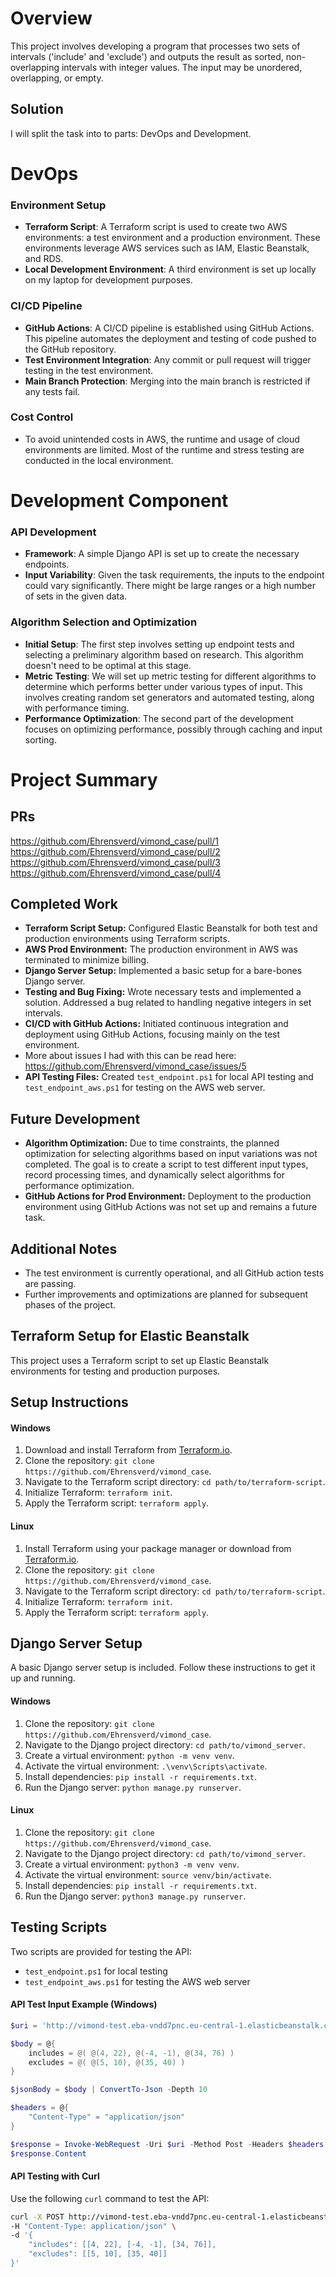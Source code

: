 # Overview

This project involves developing a program that processes two sets of intervals ('include' and 'exclude') and outputs the result as sorted, non-overlapping intervals with integer values. The input may be unordered, overlapping, or empty. 

## Solution
I will split the task into to parts: DevOps and Development.

# DevOps 

### Environment Setup

- **Terraform Script**: A Terraform script is used to create two AWS environments: a test environment and a production environment. These environments leverage AWS services such as IAM, Elastic Beanstalk, and RDS.
- **Local Development Environment**: A third environment is set up locally on my laptop for development purposes.

### CI/CD Pipeline

- **GitHub Actions**: A CI/CD pipeline is established using GitHub Actions. This pipeline automates the deployment and testing of code pushed to the GitHub repository.
- **Test Environment Integration**: Any commit or pull request will trigger testing in the test environment.
- **Main Branch Protection**: Merging into the main branch is restricted if any tests fail.

### Cost Control

- To avoid unintended costs in AWS, the runtime and usage of cloud environments are limited. Most of the runtime and stress testing are conducted in the local environment.

# Development Component

### API Development

- **Framework**: A simple Django API is set up to create the necessary endpoints.
- **Input Variability**: Given the task requirements, the inputs to the endpoint could vary significantly. There might be large ranges or a high number of sets in the given data.

### Algorithm Selection and Optimization

- **Initial Setup**: The first step involves setting up endpoint tests and selecting a preliminary algorithm based on research. This algorithm doesn't need to be optimal at this stage.
- **Metric Testing**: We will set up metric testing for different algorithms to determine which performs better under various types of input. This involves creating random set generators and automated testing, along with performance timing.
- **Performance Optimization**: The second part of the development focuses on optimizing performance, possibly through caching and input sorting.

# Project Summary

## PRs
https://github.com/Ehrensverd/vimond_case/pull/1
https://github.com/Ehrensverd/vimond_case/pull/2
https://github.com/Ehrensverd/vimond_case/pull/3
https://github.com/Ehrensverd/vimond_case/pull/4

## Completed Work
- **Terraform Script Setup:** Configured Elastic Beanstalk for both test and production environments using Terraform scripts.
- **AWS Prod Environment:** The production environment in AWS was terminated to minimize billing.
- **Django Server Setup:** Implemented a basic setup for a bare-bones Django server.
- **Testing and Bug Fixing:** Wrote necessary tests and implemented a solution. Addressed a bug related to handling negative integers in set intervals.
- **CI/CD with GitHub Actions:** Initiated continuous integration and deployment using GitHub Actions, focusing mainly on the test environment.
 - More about issues I had with this can be read here: https://github.com/Ehrensverd/vimond_case/issues/5 
- **API Testing Files:** Created `test_endpoint.ps1` for local API testing and `test_endpoint_aws.ps1` for testing on the AWS web server.

## Future Development
- **Algorithm Optimization:** Due to time constraints, the planned optimization for selecting algorithms based on input variations was not completed. The goal is to create a script to test different input types, record processing times, and dynamically select algorithms for performance optimization.
- **GitHub Actions for Prod Environment:** Deployment to the production environment using GitHub Actions was not set up and remains a future task.

## Additional Notes
- The test environment is currently operational, and all GitHub action tests are passing.
- Further improvements and optimizations are planned for subsequent phases of the project.


## Terraform Setup for Elastic Beanstalk
This project uses a Terraform script to set up Elastic Beanstalk environments for testing and production purposes.

## Setup Instructions
#### Windows
1. Download and install Terraform from [Terraform.io](https://www.terraform.io/downloads.html).
2. Clone the repository: `git clone https://github.com/Ehrensverd/vimond_case`.
3. Navigate to the Terraform script directory: `cd path/to/terraform-script`.
4. Initialize Terraform: `terraform init`.
5. Apply the Terraform script: `terraform apply`.

#### Linux
1. Install Terraform using your package manager or download from [Terraform.io](https://www.terraform.io/downloads.html).
2. Clone the repository: `git clone https://github.com/Ehrensverd/vimond_case`.
3. Navigate to the Terraform script directory: `cd path/to/terraform-script`.
4. Initialize Terraform: `terraform init`.
5. Apply the Terraform script: `terraform apply`.

## Django Server Setup
A basic Django server setup is included. Follow these instructions to get it up and running.


#### Windows
1. Clone the repository: `git clone https://github.com/Ehrensverd/vimond_case`.
2. Navigate to the Django project directory: `cd path/to/vimond_server`.
3. Create a virtual environment: `python -m venv venv`.
4. Activate the virtual environment: `.\venv\Scripts\activate`.
5. Install dependencies: `pip install -r requirements.txt`.
6. Run the Django server: `python manage.py runserver`.

#### Linux
1. Clone the repository: `git clone https://github.com/Ehrensverd/vimond_case`.
2. Navigate to the Django project directory: `cd path/to/vimond_server`.
3. Create a virtual environment: `python3 -m venv venv`.
4. Activate the virtual environment: `source venv/bin/activate`.
5. Install dependencies: `pip install -r requirements.txt`.
6. Run the Django server: `python3 manage.py runserver`.

## Testing Scripts
Two scripts are provided for testing the API:
- `test_endpoint.ps1` for local testing
- `test_endpoint_aws.ps1` for testing the AWS web server

#### API Test Input Example (Windows)
```powershell
$uri = 'http://vimond-test.eba-vndd7pnc.eu-central-1.elasticbeanstalk.com/api/process_intervals/'

$body = @{
    includes = @( @(4, 22), @(-4, -1), @(34, 76) )
    excludes = @( @(5, 10), @(35, 40) )
}

$jsonBody = $body | ConvertTo-Json -Depth 10

$headers = @{
    "Content-Type" = "application/json"
}

$response = Invoke-WebRequest -Uri $uri -Method Post -Headers $headers -Body $jsonBody
$response.Content
```

#### API Testing with Curl

Use the following `curl` command to test the API:

```bash
curl -X POST http://vimond-test.eba-vndd7pnc.eu-central-1.elasticbeanstalk.com/api/process_intervals/ \
-H "Content-Type: application/json" \
-d '{
    "includes": [[4, 22], [-4, -1], [34, 76]],
    "excludes": [[5, 10], [35, 40]]
}'
```
